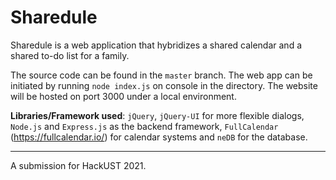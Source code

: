 # Sharedule
Sharedule is a web application that hybridizes a shared calendar and a shared to-do list for a family.

The source code can be found in the `master` branch. The web app can be initiated by running `node index.js` on console in the directory. The website will be hosted on port 3000 under a local environment.

**Libraries/Framework used**: `jQuery`, `jQuery-UI` for more flexible dialogs, `Node.js` and `Express.js` as the backend framework, `FullCalendar` (https://fullcalendar.io/) for calendar systems and `neDB` for the database.

---

A submission for HackUST 2021.
